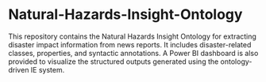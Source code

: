 # Natural-Hazards-Insight-Ontology
This repository contains the Natural Hazards Insight Ontology for extracting disaster impact information from news reports. It includes disaster-related classes, properties, and syntactic annotations. A Power BI dashboard is also provided to visualize the structured outputs generated using the ontology-driven IE system.
